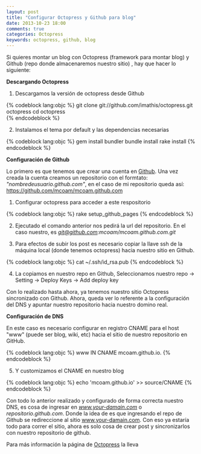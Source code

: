 ```yaml
---
layout: post
title: "Configurar Octopress y Github para blog"
date: 2013-10-23 18:00
comments: true
categories: Octopress
keywords: octopress, github, blog
---
```


Si quieres montar un blog con Octopress (framework para montar blog) y Github (repo donde almacenaremos nuestro sitio) , hay que hacer lo siguiente:

**Descargando Octopress**

1. Descargamos la versión de octopress desde Github

{% codeblock lang:objc %}
git clone git://github.com/imathis/octopress.git octopress 
cd octopress    
{% endcodeblock %}

2. Instalamos el tema por default y las dependencias necesarias

{% codeblock lang:objc %}
gem install bundler
bundle install
rake install
{% endcodeblock %}

**Configuración de Github**

Lo primero es que tenemos que crear una cuenta en <a href="https://www.github.com/">Github</a>. Una vez creada la cuenta creamos un repositorio con el formtato: <i>"nombredeusuario.github.com"</i>,  en el caso de mi repositorio queda así: https://github.com/mcoam/mcoam.github.com

1. Configurar octopress para acceder a este respositorio

{% codeblock lang:objc %}
 rake setup_github_pages
{% endcodeblock %}

2. Ejecutado el comando anterior nos pedirá la url del repositorio. En el caso nuestro, es <i>git@github.com:mcoam/mcoam.github.com.git</i>


3. Para efectos de subir los post es necesario copiar la llave ssh de la máquina local (donde tenemos octopress) hacia nuestro sitio en Github.

<!-- more -->
{% codeblock lang:objc %}
  cat ~/.ssh/id_rsa.pub
{% endcodeblock %}

4. La copiamos en nuestro repo en Github, Seleccionamos nuestro repo -> Setting -> Deploy Keys -> Add deploy key

Con lo realizado hasta ahora, ya tenemos nuestro sitio Octopress sincronizado con Github. Ahora, queda ver lo referente a la configuración del DNS y apuntar nuestro repositorio hacia nuestro domino real. 


**Configuración de DNS**

En este caso es necesario configurar en registro CNAME para el host "www" (puede ser blog, wiki, etc) hacia el sitio de nuestro repositorio en GitHub.

{% codeblock lang:objc %}
www             IN      CNAME   mcoam.github.io.
{% endcodeblock %}

5. Y customizamos el CNAME en nuestro blog

{% codeblock lang:objc %}
echo 'mcoam.github.io' >> source/CNAME
{% endcodeblock %}


Con todo lo anterior realizado y configurado de forma correcta nuestro DNS, es cosa de ingresar en <i>www.your-damain.com</i> o <i>repositorio.github.com</i>. Donde la idea de es que ingresando el repo de Github se redireccione al sitio www.your-damain.com.
Con eso ya estaría todo para correr el sitio, ahora es solo cosa de crear post y sincronizarlos con nuestro repositorio de github. 

Para más información la página de <a href="http://octopress.org/docs/deploying/github/">Octopress</a> la lleva  
